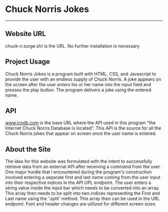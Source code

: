 # Chuck Norris Jokes

---

## Website URL

chuck-n.surge.sh/ is the URL.  No further installation is necessary

## Project Usage

Chuck Norris Jokes is a program built with HTML, CSS, and Javascript to provide the user with an endless supply of Chuck Norris.  A joke appears on the screen after the user enters his or her name into the input field and presses the play button.  The program delivers a joke using the entered name.     


## API
www.icndb.com is the base URL where the API used in this program "the Internet Chuck Norris Database is located".  This API is the source for all the Chuck Norris jokes that appear on screen once the user name is entered.

## About the Site
The idea for this website was formulated with the intent to successfully retrieve data from an external API after receiving a command from the user.  One major hurdle that I encountered during the program's construction involved entering a separate first and last name coming from the user input into their respective indices in the API UPL endpoint.  The user enters a string value inside the input bar which needs to be converted into an array.  This array then needs to be split into two indices representing the First and Last name using the '.split' method.  This array then can be used in the URL endpoint.  Font and header changes are utilized for different screen sizes.     


